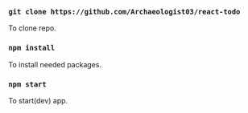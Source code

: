 ### `git clone https://github.com/Archaeologist03/react-todo`
To clone repo.

### `npm install`
To install needed packages.

### `npm start`
To start(dev) app.
